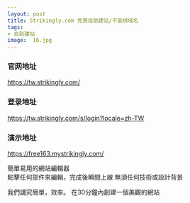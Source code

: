 ```yaml
---
layout: post
title: Strikingly.com 免费自助建站/不能绑域名
tags:
- 自助建站
image:  16.jpg
---
```



### 官网地址
https://tw.strikingly.com/

### 登录地址
https://tw.strikingly.com/s/login?locale=zh-TW

### 演示地址
https://free163.mystrikingly.com/

簡單易用的網站編輯器<br>
點擊任何部件來編輯，完成後瞬間上線 無須任何技術或設計背景

我們講究簡單，效率。 在30分鐘內創建一個美觀的網站